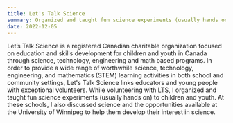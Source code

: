 ```yaml
---
title: Let's Talk Science 
summary: Organized and taught fun science experiments (usually hands on) to children and youth. Also discussed science and the opportunities available at the University of Winnipeg to help them develop there interest in science.
date: 2022-12-05
---
```


Let’s Talk Science is a registered Canadian charitable organization focused on education and skills development for children and youth in Canada through science, technology, engineering and math based programs. In order to provide a wide range of worthwhile science, technology, engineering, and mathematics (STEM) learning activities in both school and community settings, Let's Talk Science links educators and young people with exceptional volunteers. While volunteering with LTS, I organized and taught fun science experiments (usually hands on) to children and youth. At these schools, I also discussed science and the opportunities available at the University of Winnipeg to help them develop their interest in science.

